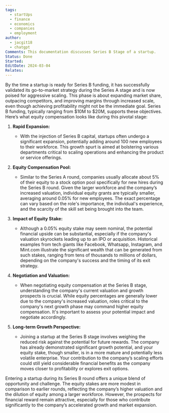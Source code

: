 ```yaml
---
tags:
  - startUps
  - finance
  - economics
  - companies
  - employment
author:
  - jacgit18
  - chatgpt
Comments: This documentation discusses Series B Stage of a startup.
Status: Done
Started: 
EditDate: 2024-03-04
Relates:
---
```

By the time a startup is ready for Series B funding, it has successfully validated its go-to-market strategy during the Series A stage and is now poised for aggressive scaling. This phase is about expanding market share, outpacing competitors, and improving margins through increased scale, even though achieving profitability might not be the immediate goal. Series B funding, typically ranging from $10M to $20M, supports these objectives. Here’s what equity compensation looks like during this pivotal stage:

1. **Rapid Expansion:**
   - With the injection of Series B capital, startups often undergo a significant expansion, potentially adding around 100 new employees to their workforce. This growth spurt is aimed at bolstering various departments critical to scaling operations and enhancing the product or service offerings.

2. **Equity Compensation Pool:**
   - Similar to the Series A round, companies usually allocate about 5% of their equity to a stock option pool specifically for new hires during the Series B round. Given the larger workforce and the company’s increased valuation, individual equity grants are typically smaller, averaging around 0.05% for new employees. The exact percentage can vary based on the role's importance, the individual's experience, and the scarcity of the skill set being brought into the team.

3. **Impact of Equity Stake:**
   - Although a 0.05% equity stake may seem nominal, the potential financial upside can be substantial, especially if the company's valuation skyrockets leading up to an IPO or acquisition. Historical examples from tech giants like Facebook, Whatsapp, Instagram, and Mint.com illustrate the significant wealth that can be generated from such stakes, ranging from tens of thousands to millions of dollars, depending on the company's success and the timing of its exit strategy.

4. **Negotiation and Valuation:**
   - When negotiating equity compensation at the Series B stage, understanding the company's current valuation and growth prospects is crucial. While equity percentages are generally lower due to the company's increased valuation, roles critical to the company's next growth phase may command higher equity compensation. It's important to assess your potential impact and negotiate accordingly.

5. **Long-term Growth Perspective:**
   - Joining a startup at the Series B stage involves weighing the reduced risk against the potential for future rewards. The company has already demonstrated significant growth potential, and your equity stake, though smaller, is in a more mature and potentially less volatile enterprise. Your contribution to the company’s scaling efforts could still yield considerable financial benefits as the company moves closer to profitability or explores exit options.

Entering a startup during its Series B round offers a unique blend of opportunity and challenge. The equity stakes are more modest in comparison to earlier rounds, reflecting the company’s higher valuation and the dilution of equity among a larger workforce. However, the prospects for financial reward remain attractive, especially for those who contribute significantly to the company’s accelerated growth and market expansion.
